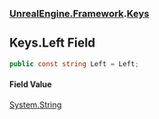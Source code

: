 ### [UnrealEngine.Framework](./UnrealEngine-Framework.md 'UnrealEngine.Framework').[Keys](./Keys.md 'UnrealEngine.Framework.Keys')
## Keys.Left Field
  
```csharp
public const string Left = Left;
```
#### Field Value
[System.String](https://docs.microsoft.com/en-us/dotnet/api/System.String 'System.String')  

